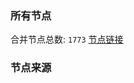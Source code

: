 ### 所有节点
合并节点总数: `1773`
[节点链接](https://raw.githubusercontent.com/rzhy1/11/master/sub/sub_merge_base64.txt)

### 节点来源
